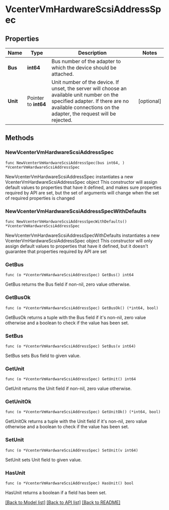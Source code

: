 # VcenterVmHardwareScsiAddressSpec

## Properties

Name | Type | Description | Notes
------------ | ------------- | ------------- | -------------
**Bus** | **int64** | Bus number of the adapter to which the device should be attached. | 
**Unit** | Pointer to **int64** | Unit number of the device. If unset, the server will choose an available unit number on the specified adapter. If there are no available connections on the adapter, the request will be rejected. | [optional] 

## Methods

### NewVcenterVmHardwareScsiAddressSpec

`func NewVcenterVmHardwareScsiAddressSpec(bus int64, ) *VcenterVmHardwareScsiAddressSpec`

NewVcenterVmHardwareScsiAddressSpec instantiates a new VcenterVmHardwareScsiAddressSpec object
This constructor will assign default values to properties that have it defined,
and makes sure properties required by API are set, but the set of arguments
will change when the set of required properties is changed

### NewVcenterVmHardwareScsiAddressSpecWithDefaults

`func NewVcenterVmHardwareScsiAddressSpecWithDefaults() *VcenterVmHardwareScsiAddressSpec`

NewVcenterVmHardwareScsiAddressSpecWithDefaults instantiates a new VcenterVmHardwareScsiAddressSpec object
This constructor will only assign default values to properties that have it defined,
but it doesn't guarantee that properties required by API are set

### GetBus

`func (o *VcenterVmHardwareScsiAddressSpec) GetBus() int64`

GetBus returns the Bus field if non-nil, zero value otherwise.

### GetBusOk

`func (o *VcenterVmHardwareScsiAddressSpec) GetBusOk() (*int64, bool)`

GetBusOk returns a tuple with the Bus field if it's non-nil, zero value otherwise
and a boolean to check if the value has been set.

### SetBus

`func (o *VcenterVmHardwareScsiAddressSpec) SetBus(v int64)`

SetBus sets Bus field to given value.


### GetUnit

`func (o *VcenterVmHardwareScsiAddressSpec) GetUnit() int64`

GetUnit returns the Unit field if non-nil, zero value otherwise.

### GetUnitOk

`func (o *VcenterVmHardwareScsiAddressSpec) GetUnitOk() (*int64, bool)`

GetUnitOk returns a tuple with the Unit field if it's non-nil, zero value otherwise
and a boolean to check if the value has been set.

### SetUnit

`func (o *VcenterVmHardwareScsiAddressSpec) SetUnit(v int64)`

SetUnit sets Unit field to given value.

### HasUnit

`func (o *VcenterVmHardwareScsiAddressSpec) HasUnit() bool`

HasUnit returns a boolean if a field has been set.


[[Back to Model list]](../README.md#documentation-for-models) [[Back to API list]](../README.md#documentation-for-api-endpoints) [[Back to README]](../README.md)


